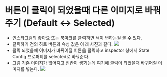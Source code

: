 # 버튼이 클릭이 되었을때 다른 이미지로 바꿔주기 (Default <-> Selected)
- 인스타그램의 좋아요 또는 북마크를 클릭하면 색이 변하는걸 볼 수 있다.
- 클릭하기 전의 하트 버튼과 속성 값은 아래 사진과 같다.
![](https://i.imgur.com/DRgZHlg.jpg)
- 클릭 되었을때 이미지가 바뀌어질 버튼을 클릭하고 inspector 창에서 State Config 프로퍼티를 selected로 바꿔준다.
- 그럼 기존 이미지가 없어지고 빈칸이 생기는데 여기에 클릭이 되었을때 바뀌어질 이미지를 넣는다.
![](https://i.imgur.com/OPTNsZK.jpg)
